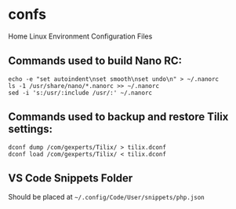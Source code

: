 # confs
Home Linux Environment Configuration Files

## Commands used to build Nano RC:
```
echo -e "set autoindent\nset smooth\nset undo\n" > ~/.nanorc
ls -1 /usr/share/nano/*.nanorc >> ~/.nanorc
sed -i 's:/usr/:include /usr/:' ~/.nanorc
```

## Commands used to backup and restore Tilix settings:
```
dconf dump /com/gexperts/Tilix/ > tilix.dconf
dconf load /com/gexperts/Tilix/ < tilix.dconf
```

## VS Code Snippets Folder
Should be placed at `~/.config/Code/User/snippets/php.json`
